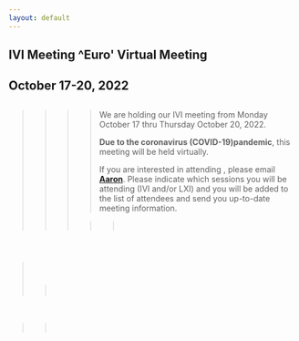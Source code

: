 ```yaml
---
layout: default
---
```

<div id="rightCol0">

<div data-align="center">

## IVI Meeting ^Euro' Virtual Meeting

## October 17-20, 2022

</div>

> > > > ##   
> > > > 
> > > > We are holding our IVI meeting from Monday October 17 thru
> > > > Thursday October 20, 2022.
> > > > 
> > > > **Due to the coronavirus (COVID-19)pandemic**, this meeting will
> > > > be held virtually.
> > > > 
> > > > If you are interested in attending , please email
> > > > [**Aaron**](mailto:aaron.hall@ivifoundation.org). Please
> > > > indicate which sessions you will be attending (IVI and/or LXI)
> > > > and you will be added to the list of attendees and send you
> > > > up-to-date meeting information.
> > > 
> > > > >  

####  

>  
> 
> > ###  
> > 
> > > 

 

> >  

####  

#### 

####  

 

</div>
